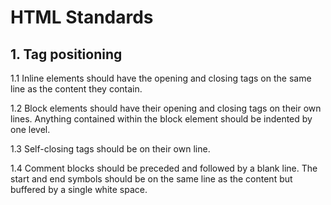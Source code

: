 <h1>HTML Standards</h1>

<h2 id="1">1. Tag positioning</h2>
<p id="1.1">1.1 Inline elements should have the opening and closing tags on the same line as the content they contain. </p>
<p id="1.2">1.2 Block elements should have their opening and closing tags on their own lines. Anything contained within the block element should be indented by one level.</p>
<p id="1.3">1.3 Self-closing tags should be on their own line.</p>
<p id="1.4">1.4 Comment blocks should be preceded and followed by a blank line. The start and end symbols should be on the same line as the content but buffered by a single white space.</p>